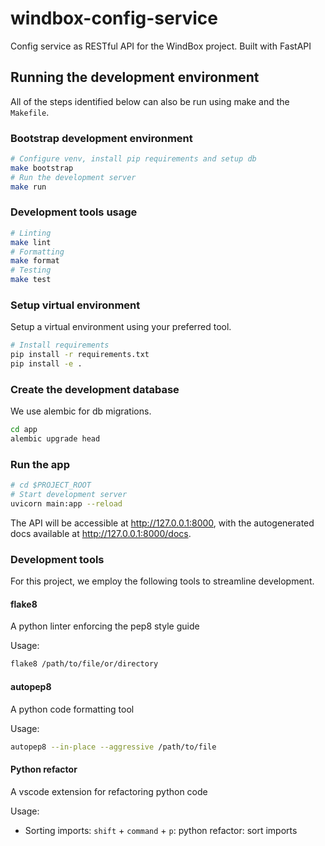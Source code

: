 # windbox-config-service

Config service as RESTful API for the WindBox project. Built with FastAPI

## Running the development environment

All of the steps identified below can also be run using make and the `Makefile`.

### Bootstrap development environment

```zsh
# Configure venv, install pip requirements and setup db
make bootstrap
# Run the development server
make run
```

### Development tools usage

```zsh
# Linting 
make lint
# Formatting
make format
# Testing
make test
```

### Setup virtual environment

Setup a virtual environment using your preferred tool.

```zsh
# Install requirements
pip install -r requirements.txt
pip install -e .

```

### Create the development database

We use alembic for db migrations.

```zsh
cd app
alembic upgrade head
```


### Run the app

```zsh
# cd $PROJECT_ROOT
# Start development server
uvicorn main:app --reload
```

The API will be accessible at http://127.0.0.1:8000, with the autogenerated docs available at http://127.0.0.1:8000/docs.

### Development tools

For this project, we employ the following tools to streamline development.

#### flake8

A python linter enforcing the pep8 style guide

Usage:

```zsh
flake8 /path/to/file/or/directory
```

#### autopep8

 A python code formatting tool

Usage:

```zsh
autopep8 --in-place --aggressive /path/to/file
```
 
#### Python refactor

 A vscode extension for refactoring python code

Usage:

- Sorting imports: `shift` + `command` + `p`: python refactor: sort imports
